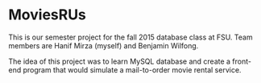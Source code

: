 # MoviesRUs
This is our semester project for the fall 2015 database class at FSU. Team members are Hanif Mirza (myself) and Benjamin Wilfong.

The idea of this project was to learn MySQL database and create a front-end program that would simulate a mail-to-order movie rental service.
